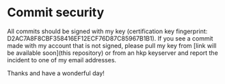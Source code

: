 # Commit security

All commits should be signed with my key (certification key fingerprint: D2AC7A8F8CBF358416EF12ECF76D87C85967B1B1). If you see a commit made with my account that is not signed, please pull my key from [link will be available soon](this repository) or from an hkp keyserver and report the incident to one of my email addresses.

Thanks and have a wonderful day!
